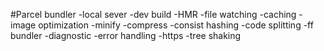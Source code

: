 #Parcel bundler
-local sever
-dev build
-HMR
-file watching
-caching
-image optimization
-minify
-compress
-consist hashing
-code splitting
-ff bundler
-diagnostic
-error handling
-https
-tree shaking
